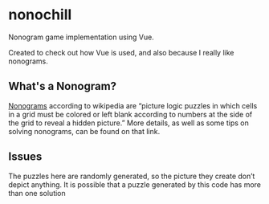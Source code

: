 # nonochill
Nonogram game implementation using Vue.

Created to check out how Vue is used, and also because I really like nonograms.

## What's a Nonogram?
[Nonograms](https://en.wikipedia.org/wiki/Nonogram) according to wikipedia are “picture logic puzzles in which cells in a grid must be colored or left blank according to numbers at the side of the grid to reveal a hidden picture.” More details, as well as some tips on solving nonograms, can be found on that link.

## Issues
The puzzles here are randomly generated, so the picture they create don’t depict anything. 
It is possible that a puzzle generated by this code has more than one solution

